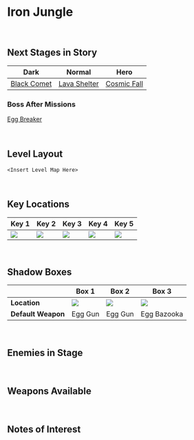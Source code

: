 # Iron Jungle

<br />

## Next Stages in Story
|Dark|Normal|Hero|
|--|--|--|
|[Black Comet](../BlackComet)|[Lava Shelter](../LavaShelter)|[Cosmic Fall](../CosmicFall)|

### Boss After Missions
[Egg Breaker](../../Bosses/EggBreaker)

<br />

## Level Layout
```
<Insert Level Map Here>
```

<br />

## Key Locations
|Key 1|Key 2|Key 3|Key 4|Key 5|
|--|--|--|--|--|
|[ ![](../../img/IronJungle/IronJungle-Key1.png) ](../../img/IronJungle/IronJungle-Key1.png)|[ ![](../../img/IronJungle/IronJungle-Key2.png) ](../../img/IronJungle/IronJungle-Key2.png)|[ ![](../../img/IronJungle/IronJungle-Key3.png) ](../../img/IronJungle/IronJungle-Key3.png)|[ ![](../../img/IronJungle/IronJungle-Key4.png) ](../../img/IronJungle/IronJungle-Key4.png)|[ ![](../../img/IronJungle/IronJungle-Key5.png) ](../../img/IronJungle/IronJungle-Key5.png)|

<br />

## Shadow Boxes
| |Box 1|Box 2|Box 3|
|-|-|-|-|
|__Location__|[ ![](../../img/IronJungle/IronJungleShadowBox1.png) ](../../img/IronJungle/IronJungleShadowBox1.png)|[ ![](../../img/IronJungle/IronJungleShadowBox2.png) ](../../img/IronJungle/IronJungleShadowBox2.png)|[ ![](../../img/IronJungle/IronJungleShadowBox3.png) ](../../img/IronJungle/IronJungleShadowBox3.png)|
|__Default Weapon__|Egg Gun|Egg Gun|Egg Bazooka|

<br />

## Enemies in Stage

<br />

## Weapons Available

<br />

## Notes of Interest

<br />